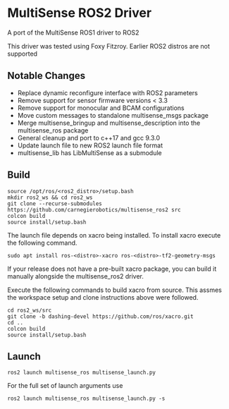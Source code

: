 # MultiSense ROS2 Driver

A port of the MultiSense ROS1 driver to ROS2

This driver was tested using Foxy Fitzroy. Earlier ROS2 distros are not supported

## Notable Changes

- Replace dynamic reconfigure interface with ROS2 parameters
- Remove support for sensor firmware versions < 3.3
- Remove support for monocular and BCAM configurations
- Move custom messages to standalone multisense_msgs package
- Merge multisense_bringup and multisense_description into the multisense_ros package
- General cleanup and port to c++17 and gcc 9.3.0
- Update launch file to new ROS2 launch file format
- multisense_lib has LibMultiSense as a submodule

## Build

```
source /opt/ros/<ros2_distro>/setup.bash
mkdir ros2_ws && cd ros2_ws
git clone --recurse-submodules https://github.com/carnegierobotics/multisense_ros2 src
colcon build
source install/setup.bash
```

The launch file depends on xacro being installed. To install xacro execute the following command.
```
sudo apt install ros-<distro>-xacro ros-<distro>-tf2-geometry-msgs
```

If your release does not have a pre-built xacro package, you can build it manually
alongside the multisense_ros2 driver. 

Execute the following commands to build xacro from source. This assmes the workspace setup and clone instructions above were followed.

```
cd ros2_ws/src
git clone -b dashing-devel https://github.com/ros/xacro.git
cd ..
colcon build
source install/setup.bash
```

## Launch

`ros2 launch multisense_ros multisense_launch.py`

For the full set of launch arguments use

`ros2 launch multisense_ros multisense_launch.py -s`
